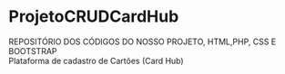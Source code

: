 # ProjetoCRUDCardHub
REPOSITÓRIO DOS CÓDIGOS DO NOSSO PROJETO, HTML,PHP, CSS E BOOTSTRAP  
Plataforma de cadastro de Cartões (Card Hub)
